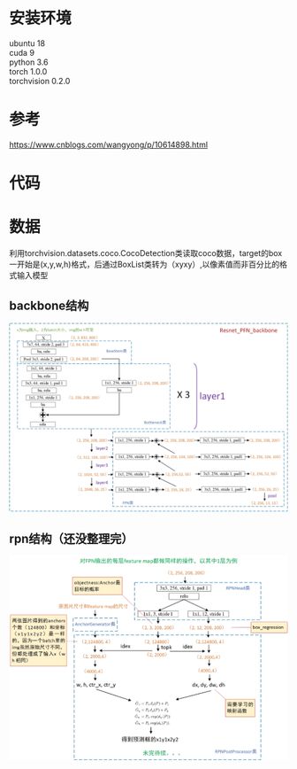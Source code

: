 # 安装环境
ubuntu 18  
cuda 9  
python 3.6  
torch 1.0.0  
torchvision 0.2.0  
# 参考
https://www.cnblogs.com/wangyong/p/10614898.html
# 代码
# 数据
利用torchvision.datasets.coco.CocoDetection类读取coco数据，target的box一开始是(x,y,w,h)格式，后通过BoxList类转为（xyxy）,以像素值而非百分比的格式输入模型
## backbone结构
![](fig/backbone.jpg)
## rpn结构（还没整理完）
![](fig/rpn.jpg)
